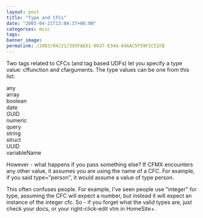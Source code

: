 ```yaml
---
layout: post
title: "Type and CFCs"
date: "2003-04-21T13:04:37+06:00"
categories: misc 
tags: 
banner_image: 
permalink: /2003/04/21/395FAE61-0037-E344-84AAC5F59F1C51FB
---
```


Two tags related to CFCs (and tag based UDFs) let you specify a type value: cffunction and cfarguments. The type values can be one from this list:

any<br>
array<br>
boolean<br>
date<br>
GUID<br>
numeric<br>
query<br>
string<br>
struct<br>
UUID<br>
variableName<br>

However - what happens if you pass something else? If CFMX encounters any other value, it assumes you are using the name of a CFC. For example, if you said type="person", it would assume a value of type person. 

This often confuses people. For example, I've seen people use "integer" for type, assuming the CFC will expect a number, but instead it will expect an instance of the integer cfc. So - if you forget what the valid types are, just check your docs, or your right-click-edit vtm in HomeSite+.